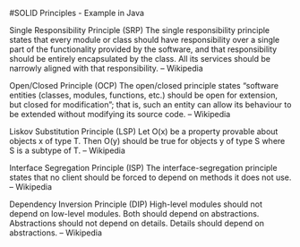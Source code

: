 #SOLID Principles - Example in Java

Single Responsibility Principle (SRP)
The single responsibility principle states that every module or class should have responsibility over a single part of the functionality provided by the software, and that responsibility should be entirely encapsulated by the class. All its services should be narrowly aligned with that responsibility. – Wikipedia

Open/Closed Principle (OCP)
The open/closed principle states “software entities (classes, modules, functions, etc.) should be open for extension, but closed for modification”; that is, such an entity can allow its behaviour to be extended without modifying its source code. – Wikipedia

Liskov Substitution Principle (LSP)
Let O(x) be a property provable about objects x of type T. Then O(y) should be true for objects y of type S where S is a subtype of T. – Wikipedia

Interface Segregation Principle (ISP)
The interface-segregation principle states that no client should be forced to depend on methods it does not use. – Wikipedia

Dependency Inversion Principle (DIP)
High-level modules should not depend on low-level modules. Both should depend on abstractions. Abstractions should not depend on details. Details should depend on abstractions. – Wikipedia